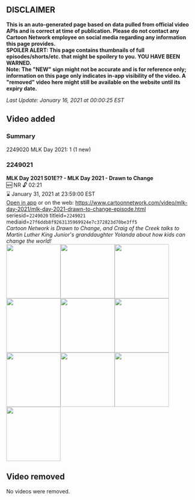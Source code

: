 ## DISCLAIMER
**This is an auto-generated page based on data pulled from official video APIs and is correct at time of publication. Please do not contact any Cartoon Network employee on social media regarding any information this page provides.**  
**SPOILER ALERT: This page contains thumbnails of full episodes/shorts/etc. that might be spoilery to you. YOU HAVE BEEN WARNED.**  
**Note: The "NEW" sign might not be accurate and is for reference only; information on this page only indicates in-app visibility of the video. A "removed" video here might still be available on the website until its expiry date.**  

_Last Update: January 16, 2021 at 00:00:25 EST_
## Video added
### Summary
2249020 MLK Day 2021: 1 (1 new)  
### 2249021
**MLK Day 2021 S01E?? - MLK Day 2021 - Drawn to Change**  
🆕 NR 🔓 02:21  
⌛ January 31, 2021 at 23:59:00 EST  
[Open in app](https://tinyurl.com/y63gr8cs) or on the web: https://www.cartoonnetwork.com/video/mlk-day-2021/mlk-day-2021-drawn-to-change-episode.html  
seriesid=`2249020` titleid=`2249021` mediaid=`27f6ddb8f9263135969924e7c372823d70be3ff5`  
_Cartoon Network is Drawn to Change, and Craig of the Creek talks to Martin Luther King Junior's granddaughter Yolanda about how kids can change the world!_  
<a href="https://s3.amazonaws.com/cartoonorchestrator/2249021_001_1280x720.jpg"><img src="https://s3.amazonaws.com/cartoonorchestrator/2249021_001_640x360.jpg" height="144px" /></a><a href="https://s3.amazonaws.com/cartoonorchestrator/2249021_002_1280x720.jpg"><img src="https://s3.amazonaws.com/cartoonorchestrator/2249021_002_640x360.jpg" height="144px" /></a><a href="https://s3.amazonaws.com/cartoonorchestrator/2249021_003_1280x720.jpg"><img src="https://s3.amazonaws.com/cartoonorchestrator/2249021_003_640x360.jpg" height="144px" /></a><a href="https://s3.amazonaws.com/cartoonorchestrator/2249021_004_1280x720.jpg"><img src="https://s3.amazonaws.com/cartoonorchestrator/2249021_004_640x360.jpg" height="144px" /></a><a href="https://s3.amazonaws.com/cartoonorchestrator/2249021_005_1280x720.jpg"><img src="https://s3.amazonaws.com/cartoonorchestrator/2249021_005_640x360.jpg" height="144px" /></a><a href="https://s3.amazonaws.com/cartoonorchestrator/2249021_006_1280x720.jpg"><img src="https://s3.amazonaws.com/cartoonorchestrator/2249021_006_640x360.jpg" height="144px" /></a><a href="https://s3.amazonaws.com/cartoonorchestrator/2249021_007_1280x720.jpg"><img src="https://s3.amazonaws.com/cartoonorchestrator/2249021_007_640x360.jpg" height="144px" /></a><a href="https://s3.amazonaws.com/cartoonorchestrator/2249021_008_1280x720.jpg"><img src="https://s3.amazonaws.com/cartoonorchestrator/2249021_008_640x360.jpg" height="144px" /></a><a href="https://s3.amazonaws.com/cartoonorchestrator/2249021_009_1280x720.jpg"><img src="https://s3.amazonaws.com/cartoonorchestrator/2249021_009_640x360.jpg" height="144px" /></a><a href="https://s3.amazonaws.com/cartoonorchestrator/2249021_010_1280x720.jpg"><img src="https://s3.amazonaws.com/cartoonorchestrator/2249021_010_640x360.jpg" height="144px" /></a>
## Video removed
No videos were removed.  
